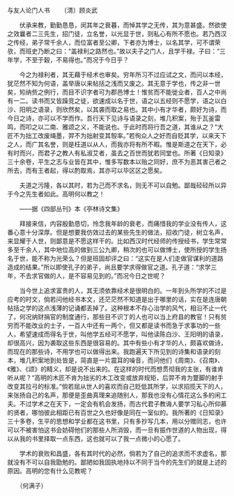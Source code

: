 与友人论门人书
　　〔清〕顾炎武

　　伏承来教，勤勤恳恳，闵其年之衰暮，而悼其学之无传，其为意甚盛。然欲使之效曩者二三先生，招门徒，立名誉，以光显于世，则私心有所不愿也。若乃西汉之传经，弟子常千余人，而位富者至公卿，下者亦为博士，以名其学，可不谓荣欤，而班史乃断之曰：“盖禄利之路然也。”故以夫子之门人，且学干禄。子曰：“三年学，不至于穀，不易得也。”而况于今日乎？

　　今之为禄利者，其无藉于经术也审矣。穷年所习不过应试之文，而问以本经，犹茫然不知为何语，盖举唐以来帖括之浅而又废之。其无意于学也，传之非一世矣，矧纳赀之例行，而目不识字者可为郡邑博士！惟贫而不能徙业者，百人之中尚有一二。读书而又皆躁竞之徒，欲速成以名于世，语之以五经则不愿学，语之以白沙、阳明之语录，则欣然矣，以其袭而取之易也。其中小有才华者，颇好为诗，而今日之诗，亦可以不学而作。吾行天下见诗与语录之刻，堆几积案，殆于瓦釜雷鸣，而叩之以二南、雅颂之义，不能说也。于此时而将行吾之道，其谁从之？“大匠不为拙工改废绳墨，羿不为拙射变其彀率。”若徇众人之好而自贬其学，以来天下之人，而广其名誉，则是枉道以从人，而我亦将有所不暇。惟是斯道之在天下，必有时而兴，而君子之教人有私淑艾者，虽去之百世而犹若同堂也。所著《日知录》三十余卷，平生之志与业皆在其中，惟多写数本以贻之同好，庶不为恶其害己者之所去，而有王者起，得以酌取焉，其亦可以毕区区之愿矣。

　　夫道之污隆，各以其时，若为己而不求名，则无不可以自勉。鄙哉硁硁所以异于今之先生者如此。高明何以教之！

　　——据《四部丛刊》本《亭林诗文集》　

　　拜接来信，内容殷勤恳切，怜念我年龄的衰老，而痛惜我的学业没有传人，这番心意十分深厚。但是想要我仿效过去的某些先生的做法，招收门徒，树立名声，来显耀于人世，则鄙意是不愿这样干的。比如西汉时代经师的传授经书，学生常常多至千余人，其中地位高的做到三公九卿，稍次的也可以做博士，使所授的学生扬名于世，能不称为光荣么？但是班固却评之曰：“这实在是人们走做官谋利的道路造成的结果。”所以即使孔子的弟子，尚且要学求得做官之道。孔子道：“求学三年，不去求官做的人，是不容易见到的。”而况今日之世呢？

　　当今世上追求富贵的人，其无须依靠经术是很明白的。一年到头所学的不过是应考的时文，倘若问他经书本文，还茫茫然不知道是出于哪里的话，实在是连唐朝帖括之学的这点浅薄的记诵都丢掉了。这种根本不存心治学的风气，相沿不止一代了，何况纳财捐官的制度通行，那些目不识丁的人也可以当上府县的教官！只有贫穷而不能改业的士子，一百人中还有一两个，但又都是读书而急于求事功的一些人，希望速成而得名于世，叫他学五经可不愿学，叫他读陈白沙、王阳明的语录，却很高兴，因为袭取这些东西是很容易的。其中有些小有才华的人，颇喜欢做诗，而现在的那些诗，不用学也可以做得出来。我跑遍天下所见到的诗集和语录的刻本，堆几积案地到处皆是，简直是一片震耳的噪音，而问他们《周南》、《召南》、《雅》、《颂》的精义，却是说不出来的。在这样的时代而想贯彻我的主张，有谁肯听从呢？“高明的木匠不肯为拙劣的木工改变或放弃规矩，后羿不肯为蹩脚的射手改变其拉弓的标准。”倘若屈从世人的喜欢而自己贬低其所学，以求招揽天下的人，来张扬自己的名声，那便是歪曲真理来追随别人，那我也没有心情花这么多的闲工夫。不过学术之在天下，一定会有机会发扬，而古代君子教诲人要学习私心所仰慕的贤者，哪怕彼此相距已有百世之久也好像是同在一室似的。我所著的《日知录》三十多卷，生平的思想和学业都在这书里，只有多抄写几本，用以分赠同志，也许可以不被害怕这书会妨碍他们的那些人所消毁，而一旦有振作世道的人物出现，得以从我的书里择取一点东西，这也就可以了我一点微小的心愿了。

　　学术的衰败和昌盛，各有其时代的必然，倘若为了自己的追求而不求虚名，那就没有不可以自我勖勉的。鄙陋如我固执地持以不同于当今的先生们的就是上述的原因。高明的您有什么见教呢？

　　（何满子） 


